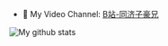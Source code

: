 <!--
**TommyZihao/TommyZihao** is a ✨ _special_ ✨ repository because its `README.md` (this file) appears on your GitHub profile.
-->

-  🌱 My Video Channel: [B站-同济子豪兄](https://space.bilibili.com/1900783)

![My github stats](https://github-readme-stats.vercel.app/api?username=TommyZihao&show_icons=true)
